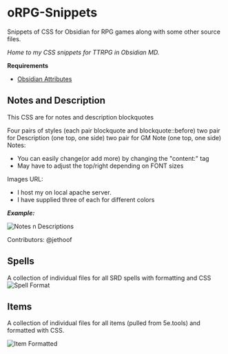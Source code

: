 # oRPG-Snippets
Snippets of CSS for Obsidian for RPG games along with some other source files.

*Home to my CSS snippets for TTRPG in Obsidian MD.*

**Requirements**
- [Obsidian Attributes](https://github.com/valentine195/obsidian-markdown-attributes)


## Notes and Description
This CSS are for notes and description blockquotes 

   Four pairs of styles (each pair blockquote and blockquote::before)
   two pair for Description  (one top, one side)
   two pair for GM Note  (one top, one side)
   Notes:
   - You can easily change(or add more) by changing the "content:" tag
   - May have to adjust the top/right depending on FONT sizes

   Images URL:
   - I host my on local apache server.
   - I have supplied three of each for different colors

***Example:***

![Notes n Descriptions](https://miniworld.com/obsidian/oRPGNotes.jpg)


Contributors: 
  @jethoof

## Spells
A collection of individual files for all SRD spells with formatting and CSS
![Spell Format](https://miniworld.com/obsidian/spellFormat.jpg)

## Items
A collection of individual files for all items (pulled from 5e.tools) and formatted with CSS.

![Item Formatted](https://miniworld.com/obsidian/itemFormat.jpg)
